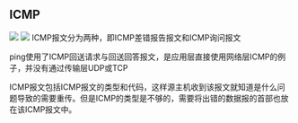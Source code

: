 ## ICMP
![](https://github.com/sjtu-course/homework/tree/main/YiyanWang/hw2/network/实验三/image/pic1.png)
![](https://github.com/sjtu-course/homework/tree/main/YiyanWang/hw2/network/实验三/image/pic2.png)
ICMP报文分为两种，即ICMP差错报告报文和ICMP询问报文  

ping使用了ICMP回送请求与回送回答报文，是应用层直接使用网络层ICMP的例子，并没有通过传输层UDP或TCP  

ICMP报文包括ICMP报文的类型和代码，这样源主机收到该报文就知道是什么问题导致的需要重传。但是ICMP的类型是不够的，需要将出错的数据报的首部也放在该ICMP报文中。
